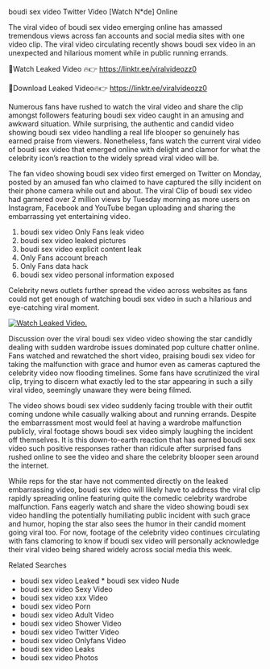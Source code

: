 ﻿boudi sex video Twitter Video [Watch N*de] Online

The viral video of ﻿boudi sex video emerging online has amassed tremendous views across fan accounts and social media sites with one video clip. The viral video circulating recently shows ﻿boudi sex video in an unexpected and hilarious moment while in public running errands. 

🔴Watch Leaked Video 🔥👉  https://linktr.ee/viralvideozz0 

🔴Download Leaked Video🔥👉  https://linktr.ee/viralvideozz0 

Numerous fans have rushed to watch the viral video and share the clip amongst followers featuring ﻿boudi sex video caught in an amusing and awkward situation. While surprising, the authentic and candid video showing ﻿boudi sex video handling a real life blooper so genuinely has earned praise from viewers. Nonetheless, fans watch the current viral video of ﻿boudi sex video that emerged online with delight and clamor for what the celebrity icon’s reaction to the widely spread viral video will be.

The fan video showing ﻿boudi sex video first emerged on Twitter on Monday, posted by an amused fan who claimed to have captured the silly incident on their phone camera while out and about. The viral Clip of ﻿boudi sex video had garnered over 2 million views by Tuesday morning as more users on Instagram, Facebook and YouTube began uploading and sharing the embarrassing yet entertaining video. 

1. ﻿boudi sex video Only Fans leak video
2. ﻿boudi sex video leaked pictures
3. ﻿boudi sex video explicit content leak
4. Only Fans account breach
5. Only Fans data hack
6. ﻿boudi sex video personal information exposed

Celebrity news outlets further spread the video across websites as fans could not get enough of watching ﻿boudi sex video in such a hilarious and eye-catching viral moment. 

[![Watch Leaked Video.](https://miro.medium.com/v2/resize:fit:828/format:webp/1*cilzJN44JGOrTw9NJCrNHA.gif "Watch Leaked Video")](https://linktr.ee/viralvideozz0)

Discussion over the viral ﻿boudi sex video video showing the star candidly dealing with sudden wardrobe issues dominated pop culture chatter online. Fans watched and rewatched the short video, praising ﻿boudi sex video for taking the malfunction with grace and humor even as cameras captured the celebrity video now flooding timelines. Some fans have scrutinized the viral clip, trying to discern what exactly led to the star appearing in such a silly viral video, seemingly unaware they were being filmed.

The video shows ﻿boudi sex video suddenly facing trouble with their outfit coming undone while casually walking about and running errands. Despite the embarrassment most would feel at having a wardrobe malfunction publicly, viral footage shows ﻿boudi sex video simply laughing the incident off themselves. It is this down-to-earth reaction that has earned ﻿boudi sex video such positive responses rather than ridicule after surprised fans rushed online to see the video and share the celebrity blooper seen around the internet.  

While reps for the star have not commented directly on the leaked embarrassing video, ﻿boudi sex video will likely have to address the viral clip rapidly spreading online featuring quite the comedic celebrity wardrobe malfunction. Fans eagerly watch and share the video showing ﻿boudi sex video handling the potentially humiliating public incident with such grace and humor, hoping the star also sees the humor in their candid moment going viral too. For now, footage of the celebrity video continues circulating with fans clamoring to know if ﻿boudi sex video will personally acknowledge their viral video being shared widely across social media this week.

Related Searches
* ﻿boudi sex video Leaked
﻿* boudi sex video Nude
* ﻿boudi sex video Sexy Video
* ﻿boudi sex video xxx Video
* ﻿boudi sex video Porn
* ﻿boudi sex video Adult Video
* ﻿boudi sex video Shower Video
* ﻿boudi sex video Twitter Video
* ﻿boudi sex video Onlyfans Video
* ﻿boudi sex video Leaks
* ﻿boudi sex video Photos